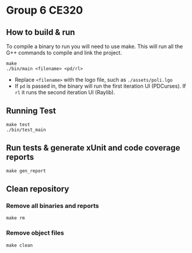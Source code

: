 # Group 6 CE320

## How to build & run

To compile a binary to run you will need to use make. This will run all the G++ commands to compile and link the project.

```shell
make
./bin/main <filename> <pd/rl>
```
- Replace `<filename>` with the logo file, such as `./assets/poli.lgo`
- If `pd` is passed in, the binary will run the first iteration UI (PDCurses). If `rl` it runs the second iteration UI (Raylib).

## Running Test

```shell
make test
./bin/test_main
```

## Run tests & generate xUnit and code coverage reports

```shell
make gen_report
```

## Clean repository

### Remove all binaries and reports

```shell
make rm
```

### Remove object files

```shell
make clean
```
